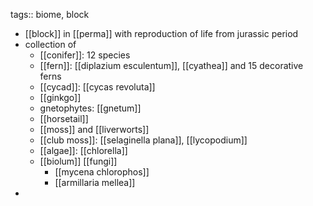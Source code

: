 tags:: biome, block

- [[block]] in [[perma]] with reproduction of life from jurassic period
- collection of
	- [[conifer]]: 12 species
	- [[fern]]: [[diplazium esculentum]], [[cyathea]] and 15  decorative ferns
	- [[cycad]]: [[cycas revoluta]]
	- [[ginkgo]]
	- gnetophytes: [[gnetum]]
	- [[horsetail]]
	- [[moss]] and [[liverworts]]
	- [[club moss]]: [[selaginella plana]], [[lycopodium]]
	- [[algae]]: [[chlorella]]
	- [[biolum]] [[fungi]]
		- [[mycena chlorophos]]
		- [[armillaria mellea]]
-